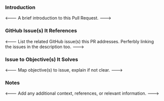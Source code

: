 ### Introduction
<--- A brief introduction to this Pull Request. --->


### GitHub Issue(s) It References
<--- List the related GitHub issue(s) this PR addresses. Perferbly linking the issues in the description too. --->


### Issue to Objective(s) It Solves
<--- Map objective(s) to issue, explain if not clear. --->


### Notes
<--- Add any additional context, references, or relevant information.  --->